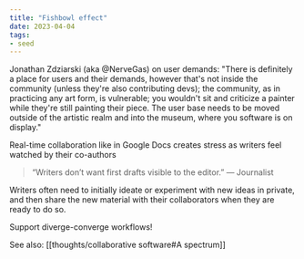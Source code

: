 ```yaml
---
title: "Fishbowl effect"
date: 2023-04-04
tags:
- seed
---
```


Jonathan Zdziarski (aka @NerveGas) on user demands: "There is definitely a place for users and their demands, however that's not inside the community (unless they're also contributing devs); the community, as in practicing any art form, is vulnerable; you wouldn't sit and criticize a painter while they're still painting their piece. The user base needs to be moved outside of the artistic realm and into the museum, where you software is on display."

Real-time collaboration like in Google Docs creates stress as writers feel watched by their co-authors

> “Writers don’t want first drafts visible to the editor.” — Journalist

Writers often need to initially ideate or experiment with new ideas in private, and then share the new material with their collaborators when they are ready to do so.

Support diverge-converge workflows!

See also: [[thoughts/collaborative software#A spectrum]]
